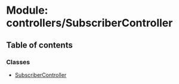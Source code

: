 # Module: controllers/SubscriberController

## Table of contents

### Classes

- [SubscriberController](../classes/controllers_SubscriberController.SubscriberController.md)
